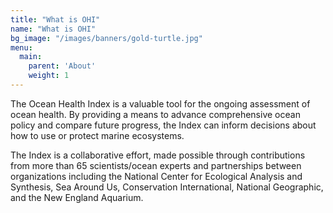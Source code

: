 ```yaml
---
title: "What is OHI"
name: "What is OHI"
bg_image: "/images/banners/gold-turtle.jpg"
menu:
  main:
    parent: 'About'
    weight: 1
---
```


The Ocean Health Index is a valuable tool for the ongoing assessment of ocean health. By providing a means to advance comprehensive ocean policy and compare future progress, the Index can inform decisions about how to use or protect marine ecosystems. 

The Index is a collaborative effort, made possible through contributions from more than 65 scientists/ocean experts and partnerships between organizations including the National Center for Ecological Analysis and Synthesis, Sea Around Us, Conservation International, National Geographic, and the New England Aquarium.

